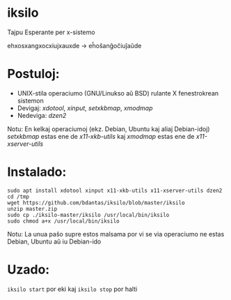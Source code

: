 # iksilo
Tajpu Esperante per x-sistemo

ehxosxangxocxiujxauxde -> eĥoŝanĝoĉiuĵaŭde

# Postuloj:
- UNIX-stila operaciumo (GNU/Linukso aŭ BSD) rulante X fenestrokrean sistemon
- Devigaj: *xdotool*, *xinput*, *setxkbmap*, *xmodmap*
- Nedeviga: *dzen2*

Notu: En kelkaj operaciumoj (ekz. Debian, Ubuntu kaj aliaj Debian-idoj) *setxkbmap* estas ene de *x11-xkb-utils* kaj *xmodmap* estas ene de *x11-xserver-utils*

# Instalado:
```
sudo apt install xdotool xinput x11-xkb-utils x11-xserver-utils dzen2
cd /tmp
wget https://github.com/bdantas/iksilo/blob/master/iksilo
unzip master.zip
sudo cp ./iksilo-master/iksilo /usr/local/bin/iksilo
sudo chmod a+x /usr/local/bin/iksilo
```
Notu: La unua paŝo supre estos malsama por vi se via operaciumo ne estas Debian, Ubuntu aŭ iu Debian-ido

# Uzado:
`iksilo start` por eki kaj `iksilo stop` por halti
